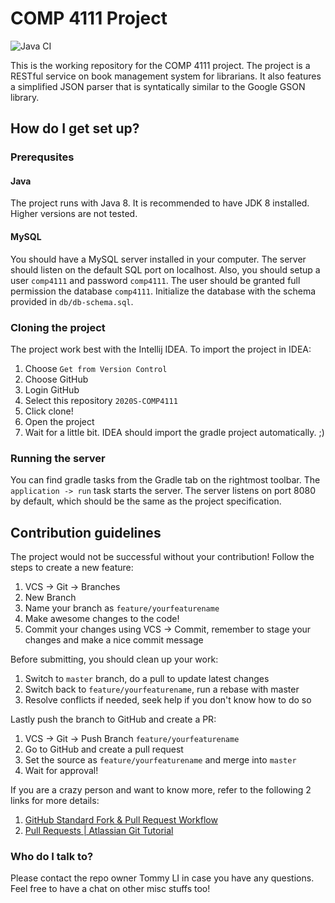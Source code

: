 # COMP 4111 Project

![Java CI](https://github.com/STommydx/2020S-COMP4111/workflows/Java%20CI/badge.svg)

This is the working repository for the COMP 4111 project. The project is a RESTful service on book management system for librarians. It also features a simplified JSON parser that is syntatically similar to the Google GSON library.

## How do I get set up?

### Prerequsites

#### Java

The project runs with Java 8. It is recommended to have JDK 8 installed. Higher versions are not tested.

#### MySQL

You should have a MySQL server installed in your computer. The server should listen on the default SQL port on localhost. Also, you should setup a user `comp4111` and password `comp4111`. The user should be granted full permission the database `comp4111`. Initialize the database with the schema provided in `db/db-schema.sql`.

### Cloning the project

The project work best with the Intellij IDEA. To import the project in IDEA:

1. Choose `Get from Version Control`
2. Choose GitHub
3. Login GitHub
4. Select this repository `2020S-COMP4111`
5. Click clone!
6. Open the project
7. Wait for a little bit. IDEA should import the gradle project automatically. ;)

### Running the server

You can find gradle tasks from the Gradle tab on the rightmost toolbar. The `application -> run` task starts the server.
The server listens on port 8080 by default, which should be the same as the project specification.

## Contribution guidelines

The project would not be successful without your contribution! Follow the steps to create a new feature:

1. VCS -> Git -> Branches
2. New Branch
3. Name your branch as `feature/yourfeaturename`
4. Make awesome changes to the code!
5. Commit your changes using VCS -> Commit, remember to stage your changes and make a nice commit message

Before submitting, you should clean up your work:

1. Switch to `master` branch, do a pull to update latest changes
2. Switch back to `feature/yourfeaturename`, run a rebase with master
3. Resolve conflicts if needed, seek help if you don't know how to do so

Lastly push the branch to GitHub and create a PR:

1. VCS -> Git -> Push Branch `feature/yourfeaturename`
2. Go to GitHub and create a pull request
3. Set the source as `feature/yourfeaturename` and merge into `master`
4. Wait for approval!

If you are a crazy person and want to know more, refer to the following 2 links for more details:

1. [GitHub Standard Fork & Pull Request Workflow](https://gist.github.com/Chaser324/ce0505fbed06b947d962)
2. [Pull Requests | Atlassian Git Tutorial](https://www.atlassian.com/git/tutorials/making-a-pull-request)

### Who do I talk to?

Please contact the repo owner Tommy LI in case you have any questions. Feel free to have a chat on other misc stuffs too!
